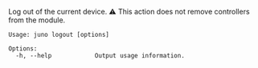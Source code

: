 Log out of the current device. ⚠️ This action does not remove controllers from the module.

```
Usage: juno logout [options]

Options:
  -h, --help            Output usage information.
```
